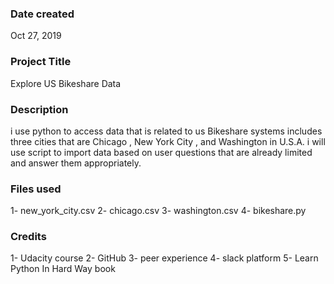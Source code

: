 ### Date created
Oct 27, 2019
### Project Title
Explore US Bikeshare Data

### Description
i use python to access data that is related to us Bikeshare systems includes three cities  that are Chicago , New York City , and Washington in U.S.A. i will use script to import data based on user questions that are already limited and answer them appropriately.

### Files used
1-  new_york_city.csv
2-  chicago.csv
3-  washington.csv
4-  bikeshare.py

### Credits
1- Udacity course
2- GitHub
3- peer experience
4- slack platform
5- Learn Python In Hard Way book
